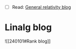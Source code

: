 - [ ] Read: [General relativity blog](https://medium.com/cantors-paradise/a-soft-intro-to-general-relativity-aa46da221747)

# Linalg blog
![[240101#Rank blog]]

